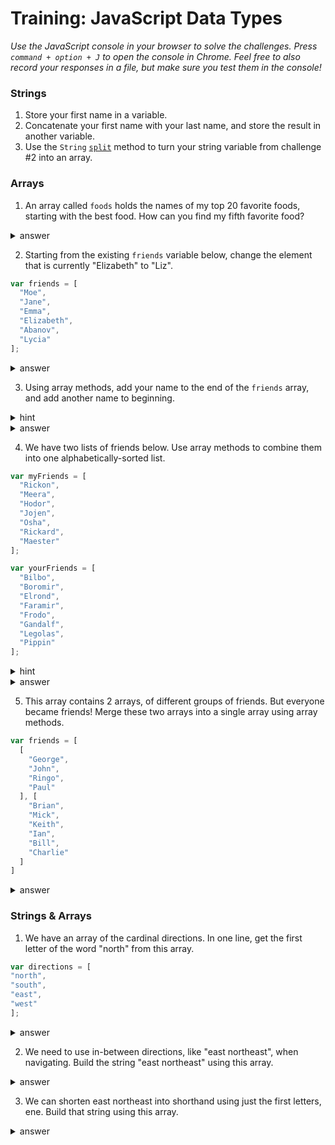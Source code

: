 # Training: JavaScript Data Types

*Use the JavaScript console in your browser to solve the challenges. Press `command + option + J` to open the console in Chrome. Feel free to also record your responses in a file, but make sure you test them in the console!*

### Strings

1. Store your first name in a variable.
2. Concatenate your first name with your last name, and store the result in another variable.
3. Use the `String` <a href="https://developer.mozilla.org/en-US/docs/Web/JavaScript/Reference/Global_Objects/String/split" target="_blank">`split`</a> method to turn your string variable from challenge #2 into an array.

### Arrays

1. An array called `foods` holds the names of my top 20 favorite foods, starting with the best food. How can you find my fifth favorite food?

  <details>
    <summary>answer</summary>
    ```js
    foods[4]
    ```
  </details>


2. Starting from the existing `friends` variable below, change the element that is currently "Elizabeth" to "Liz".


  ```js
  var friends = [
    "Moe",
    "Jane",
    "Emma",
    "Elizabeth",
    "Abanov",
    "Lycia"
  ];
  ```

  <details>
    <summary>answer</summary>
    ```js
    friends[3] = "Liz";
    ```
  </details>

3. Using array methods, add your name to the end of the `friends` array, and add another name to beginning.


  <details>
    <summary>hint</summary>
    Look up array methods `push` and `unshift`.
  </details>

  <details>
    <summary>answer</summary>
    ```js
    friends.push("Me!");
    friends.unshift("Someone else!");
    ```
  </details>

4. We have two lists of friends below. Use array methods to combine them into one alphabetically-sorted list.

  ```js
  var myFriends = [
    "Rickon",
    "Meera",
    "Hodor",
    "Jojen",
    "Osha",
    "Rickard",
    "Maester"
  ];

  var yourFriends = [
    "Bilbo",
    "Boromir",
    "Elrond",
    "Faramir",
    "Frodo",
    "Gandalf",
    "Legolas",
    "Pippin"
  ];
  ```

  <details>
    <summary>hint</summary>
    Look up array methods `concat` and `sort`.
  </details>

  <details>
    <summary>answer</summary>
    ```js
    var allFriends = myFriends.concat(yourFriends);
    allFriends.sort();
    ```
  </details>

5. This array contains 2 arrays, of different groups of friends. But everyone became friends! Merge these two arrays into a single array using array methods.

```js
var friends = [
  [
    "George",
    "John",
    "Ringo",
    "Paul"
  ], [
    "Brian",
    "Mick",
    "Keith",
    "Ian",
    "Bill",
    "Charlie"
  ]
]
```
<details>
<summary>answer</summary>
```js
friends[0].concat(friends[1]);
```
</details>

### Strings & Arrays
1. We have an array of the cardinal directions. In one line, get the first letter of the word "north" from this array.
```js
var directions = [
"north",
"south",
"east",
"west"
];
```
<details>
<summary>answer</summary>
```js
directions[0][0];
```
</details>

2. We need to use in-between directions, like "east northeast", when navigating. Build the string "east northeast" using this array.

<details>
<summary>answer</summary>
```js
directions[2] + " " + directions[0] + directions[2];
```
</details>

3. We can shorten east northeast into shorthand using just the first letters, ene. Build that string using this array.
<details>
<summary>answer</summary>
```js
directions[2][0] + directions[0][0] + directions[2][0];
```
</details>
